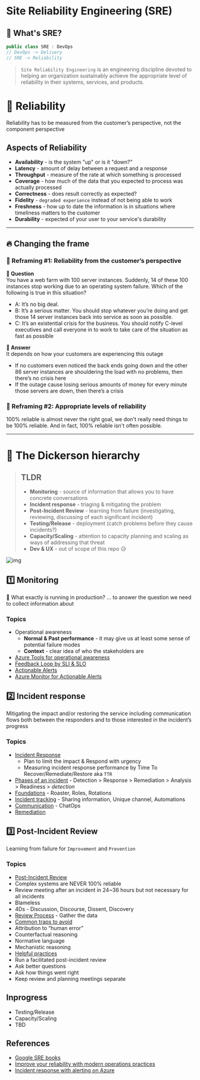 # Site Reliability Engineering (SRE)

## 🤔 What's SRE?
```csharp
public class SRE : DevOps
// DevOps -> Delivery
// SRE -> Reliability
```
> `Site Reliability Engineering` is an engineering discipline devoted to helping an organization sustainably achieve the appropriate level of reliability in their systems, services, and products.

# 💖 Reliability
Reliability has to be measured from the customer’s perspective, not the component perspective

## Aspects of Reliability
* **Availability** - is the system "up" or is it "down?"
* **Latency** - amount of delay between a request and a response
* **Throughput** - measure of the rate at which something is processed
* **Coverage** - how much of the data that you expected to process was actually processed
* **Correctness** - does result correctly as expected?
* **Fidelity** - `degraded experience` instead of not being able to work
* **Freshness** - how up to date the information is in situations where timeliness matters to the customer
* **Durability** - expected of your user to your service's durability

---

## 🔥 Changing the frame
### 🤯 Reframing #1: Reliability from the customer’s perspective
**🤔 Question**  
You have a web farm with 100 server instances. Suddenly, 14 of these 100 instances stop working due to an operating system failure. Which of the following is true in this situation?
* A: It’s no big deal.
* B: It’s a serious matter. You should stop whatever you’re doing and get those 14 server instances back into service as soon as possible.
* C: It’s an existential crisis for the business. You should notify C-level executives and call everyone in to work to take care of the situation as fast as possible  

**🤠 Answer**  
It depends on how your customers are experiencing this outage  
* If no customers even noticed the back ends going down and the other 86 server instances are shouldering the load with no problems, then there’s no crisis here
* If the outage cause losing serious amounts of money for every minute those servers are down, then there’s a crisis

### 🤯 Reframing #2: Appropriate levels of reliability
100% reliable is almost never the right goal, we don't really need things to be 100% reliable. And in fact, 100% reliable isn't often possible.

---

# 💖 The Dickerson hierarchy
> ## TLDR
> * **Monitoring** - source of information that allows you to have concrete conversations
> * **Incident response** - triaging & mitigating the problem
> * **Post-Incident Review** - learning from failure
> (investigating, reviewing, discussing of each significant incident)
> * **Testing/Release** - deployment (catch problems before they cause incidents?)
> * **Capacity/Scaling** - attention to capacity planning and scaling as ways of addressing that threat
> * **Dev & UX** - out of scope of this repo 😥

![img](https://docs.microsoft.com/en-us/learn/advocates/improve-reliability-introduction/media/dickerson-hierarchy.png)

## 1️⃣ Monitoring
🤔 What exactly is running in production? ... to answer the question we need to collect information about

### Topics
* Operational awareness
  * **Normal & Past performance** - it may give us at least some sense of potential failure modes
  * **Context** - clear idea of who the stakeholders are
* [Azure Tools for operational awareness](/AzureMonitoringTools.md)
* [Feedback Loop by SLI & SLO](/FeedbackLoopSLISLO.md)
* [Actionable Alerts](/ActionableAlerts.md)
* [Azure Monitor for Actionable Alerts](/AzureMonitor.md)

## 2️⃣ Incident response
Mitigating the impact and/or restoring the service including communication flows both between the responders and to those interested in the incident’s progress

### Topics
* [Incident Response](/IncidentResponse/README.md)
  * Plan to limit the impact & Respond with urgency
  * Measuring incident response performance by Time To Recover/Remediate/Restore aka `TTR`
* [Phases of an incident](/IncidentResponse/README.md#phases-of-an-incident) - Detection > Response > Remediation > Analysis > Readiness > *detection*
* [Foundations](/IncidentResponse/README.md#-foundations) - Roaster, Roles, Rotations
* [Incident tracking](/IncidentResponse/README.md#-incident-tracking) - Sharing information, Unique channel, Automations
* [Communication](/IncidentResponse/README.md#-communication--collaboration) - ChatOps
* [Remediation](/IncidentResponse/README.md#-remediation)

## 3️⃣ Post-Incident Review
Learning from failure for `Improvement` and `Prevention`

### Topics
* [Post-Incident Review](/PostIncident#3%EF%B8%8F%E2%83%A3-post-incident)
 * Complex systems are NEVER 100% reliable
 * Review meeting after an incident in 24~36 hours but not necessary for all incidents
 * Blameless
 * 4Ds - Discussion, Discourse, Dissent, Discovery
* [Review Process](/PostIncident#-review-process) - Gather the data
* [Common traps to avoid](/PostIncident#-common-traps-to-avoid)
 * Attribution to “human error”
 * Counterfactual reasoning
 * Normative language
 * Mechanistic reasoning
* [Helpful practices](/PostIncident#-helpful-practices)
 * Run a facilitated post-incident review
 * Ask better questions
 * Ask how things went right
 * Keep review and planning meetings separate

## Inprogress
* Testing/Release
* Capacity/Scaling
* TBD

## References
* [Google SRE books](https://sre.google/books)
* [Improve your reliability with modern operations practices](https://docs.microsoft.com/en-us/learn/paths/improve-reliability-modern-operations)
* [Incident response with alerting on Azure](https://docs.microsoft.com/en-us/learn/modules/incident-response-with-alerting-on-azure)
